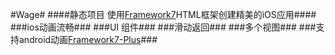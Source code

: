 #Wage#
####静态项目  使用[Framework7](http://framework7.taobao.org/")HTML框架创建精美的iOS应用####
###ios动画流畅###
###UI 组件###
###滑动返回###
###多个视图###
###支持android动画[Framework7-Plus](https://github.com/sdc-fe/Framework7-Plus)###
